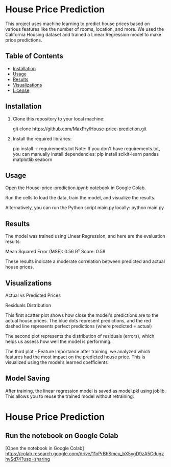 # House Price Prediction

This project uses machine learning to predict house prices based on various features like the number of rooms, location, and more. We used the California Housing dataset and trained a Linear Regression model to make price predictions.

## Table of Contents
- [Installation](#installation)
- [Usage](#usage)
- [Results](#results)
- [Visualizations](#visualizations)
- [License](#license)

## Installation

1. Clone this repository to your local machine:
   
   git clone https://github.com/MaxPry/House-price-prediction.git
   
2. Install the required libraries:

   pip install -r requirements.txt
   Note: If you don't have requirements.txt, you can manually install dependencies:
   pip install scikit-learn pandas matplotlib seaborn

## Usage
Open the House-price-prediction.ipynb notebook in Google Colab.

Run the cells to load the data, train the model, and visualize the results.

Alternatively, you can run the Python script main.py locally: python main.py

## Results
The model was trained using Linear Regression, and here are the evaluation results:

Mean Squared Error (MSE): 0.56
R² Score: 0.58

These results indicate a moderate correlation between predicted and actual house prices.

## Visualizations
Actual vs Predicted Prices

Residuals Distribution

This first scatter plot shows how close the model's predictions are to the actual house prices.
The blue dots represent predictions, and the red dashed line represents perfect predictions (where predicted = actual)

The second plot represents the distribution of residuals (errors), which helps us assess how well the model is performing.

The  third plot - Feature Importance
after training, we analyzed which features had the most impact on the predicted house price. This is visualized using the model’s learned coefficients

## Model Saving
After training, the linear regression model is saved as model.pkl using joblib. This allows you to reuse the trained model without retraining.

# House Price Prediction

## Run the notebook on Google Colab

[Open the notebook in Google Colab] https://colab.research.google.com/drive/11oPrBhSmcu_bX5ygD9zA5CdugzhvSd74?usp=sharing



   
